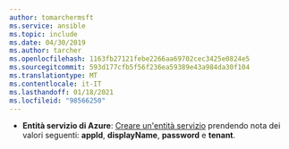 ```yaml
---
author: tomarchermsft
ms.service: ansible
ms.topic: include
ms.date: 04/30/2019
ms.author: tarcher
ms.openlocfilehash: 1163fb27121febe2266aa69702cec3425e0824e5
ms.sourcegitcommit: 593d177cfb5f56f236ea59389e43a984da30f104
ms.translationtype: MT
ms.contentlocale: it-IT
ms.lasthandoff: 01/18/2021
ms.locfileid: "98566250"
---
```

- **Entità servizio di Azure**: [Creare un'entità servizio](/cli/azure/create-an-azure-service-principal-azure-cli) prendendo nota dei valori seguenti: **appId**, **displayName**, **password** e **tenant**.